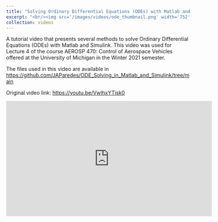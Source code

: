 ```yaml
---
title: "Solving Ordinary Differential Equations (ODEs) with Matlab and Simulink"
excerpt: "<br/><img src='/images/videos/ode_thumbnail.png' width='752' height='423'>"
collection: videos
---
```


A tutorial video that presents several methods to solve Ordinary Differential Equations (ODEs) with Matlab and Simulink. This video was used for Lecture 4 of the course AEROSP 470: Control of Aerospace Vehicles offered at the University of Michigan in the Winter 2021 semester.

The files used in this video are available in <a href = "https://github.com/JAParedes/ODE_Solving_in_Matlab_and_Simulink/tree/main"> https://github.com/JAParedes/ODE_Solving_in_Matlab_and_Simulink/tree/main </a>

Original video link: <a href = "https://youtu.be/VwlhxYTisk0"> https://youtu.be/VwlhxYTisk0 </a>

<iframe width="560" height="315" 
    src="https://www.youtube.com/embed/VwlhxYTisk0?si=Cc78Y7m3cz4jM0Kf" 
    title="YouTube video player" 
    frameborder="0" 
    allow="accelerometer; autoplay; clipboard-write; encrypted-media; gyroscope; picture-in-picture; web-share" 
    referrerpolicy="strict-origin-when-cross-origin" 
    allowfullscreen>
</iframe>
